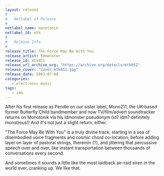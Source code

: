 ```yaml
---
layout: release
#
#   Netlabel of Release
#
netlabel_name: monotonik
netlabel_id: mtk
#
#   Release Info
#
release_title: The Force May Be With You
release_artist: Idmonster
release_id: mtk051
release_url_archive_org: "https://archive.org/details/mtk051"
release_cover: "cover-mtk051.jpg"
release_date: 2003-07-08
categories:
   - electronic music
tags:
   - idm
---
```

After his first release as Pendle on our sister label, Mono211, the UK-based former Butterfly Child bandmember and now TV/film/advert soundtracker returns on Monotonik via his Idmonster pseudonym (id? idm? definitely monstrous!) And it's not just a slight return, either.

"The Force May Be With You" is a truly divine track, starting in a sea of disembodied voice fragments and cosmic chord co-location, before adding layer on layer of pastoral strings, theremin (?), and jittering that percussive speech over and over, like instant transportation between thousands of conversations every second.

And sometimes it sounds a little like the most laidback air-raid siren in the world ever, cranking up. We like that.
